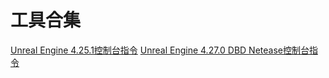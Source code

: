 # 工具合集

[Unreal Engine 4.25.1控制台指令](https://yqlizeao.github.io//tools/4_25_1ConsoleHelp.html)
[Unreal Engine 4.27.0 DBD Netease控制台指令](https://yqlizeao.github.io/tools/UE4_27_0_DBD_Netease_ConsoleHelp.html)
